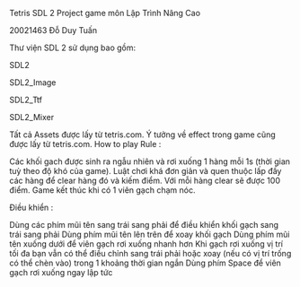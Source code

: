 Tetris SDL 2
Project game môn Lập Trình Nâng Cao 

20021463 Đỗ Duy Tuấn

Thư viện SDL 2 sử dụng bao gồm:

SDL2

SDL2_Image

SDL2_Ttf

SDL2_Mixer

Tất cả Assets được lấy từ tetris.com.
Ý tưởng về effect trong game cũng được lấy từ tetris.com.
How to play
Rule :

Các khối gach được sinh ra ngẫu nhiên và rơi xuống 1 hàng mỗi 1s (thời gian tuỳ theo độ khó của game).
Luật chơi khá đơn giản và quen thuộc lấp đầy các hàng để clear hàng đó và kiếm điểm.
Với mỗi hàng clear sẽ được 100 điểm.
Game kết thúc khi có 1 viên gạch chạm nóc.

Điều khiển :

Dùng các phím mũi tên sang trái sang phải để điều khiển khối gạch sang trái sang phải
Dùng phím mũi tên lên trên để xoay khối gạch
Dùng phím mũi tên xuống dưới để viên gạch rơi xuống nhanh hơn
Khi gạch rơi xuống vị trí tối đa bạn vẫn có thể điều chỉnh sang trái phải hoặc xoay (nếu có vị trí trống có thể chèn vào) trong 1 khoảng thời gian ngắn
Dùng phím Space để viên gạch rơi xuống ngay lập tức
